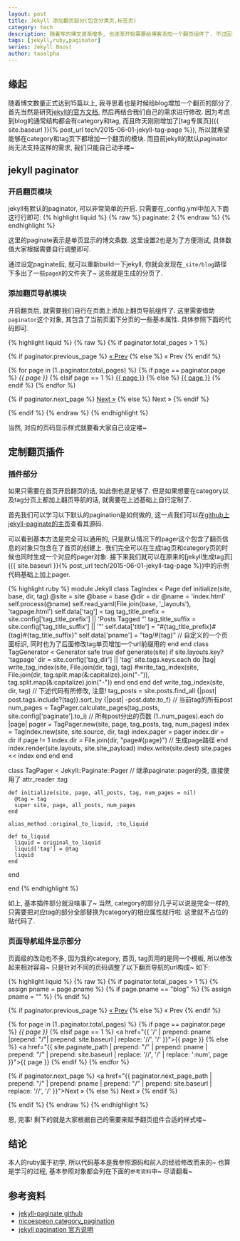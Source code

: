 ```yaml
---
layout: post
title: Jekyll 添加翻页部分(包含分类页,标签页)
category: tech 
description: 随着写的博文逐渐增多, 也逐渐开始需要给博客添加一个翻页组件了. 不过因为 jekyll 目前默认的 paginator 只支持博客首页, 在其他页面都是无效的, 所以需要自己动手, 丰衣足食喽...
tags: [jekyll,ruby,paginator] 
series: Jekyll Boost
author: taoalpha
---
```


## 缘起

随着博文数量正式达到15篇以上, 我寻思着也是时候给blog增加一个翻页的部分了.  首先当然是研究[jekyll的官方文档](http://jekyllrb.com/docs/pagination/), 然后再结合我们自己的需求进行修改. 因为考虑到blog的通常结构都会有category和tag, 而且昨天刚刚增加了[tag专属页]({{ site.baseurl }}{% post_url tech/2015-06-01-jekyll-tag-page %}), 所以就希望能够在category和tag页下都增加一个翻页的模块. 而目前jekyll的默认paginator尚无法支持这样的需求, 我们只能自己动手喽~

## jekyll paginator

### 开启翻页模块

jekyll有默认的paginator, 可以非常简单的开启. 只需要在_config.yml中加入下面这行行即可:
{% highlight liquid %}
{% raw %}
paginate: 2
{% endraw %}
{% endhighlight %}

这里的paginate表示是单页显示的博文条数. 这里设置2也是为了方便测试, 具体数值大家根据需要自行调整即可.

通过设定paginate后, 就可以重新build一下jekyll, 你就会发现在`_site/blog`路径下多出了一些`pageX`的文件夹了~ 这些就是生成的分页了.

### 添加翻页导航模块

开启翻页后, 就需要我们自行在页面上添加上翻页导航组件了. 这里需要借助`paginator`这个对象, 其包含了当前页面下分页的一些基本属性. 具体参照下面的代码即可.

{% highlight liquid %}
{% raw %}
{% if paginator.total_pages > 1 %}
<div class="pagination">
  {% if paginator.previous_page %}
    <a href="{{ paginator.previous_page_path | prepend: site.baseurl | replace: '//', '/' }}">&laquo; Prev</a>
  {% else %}
    <span>&laquo; Prev</span>
  {% endif %}

  {% for page in (1..paginator.total_pages) %}
    {% if page == paginator.page %}
      <em>{{ page }}</em>
    {% elsif page == 1 %}
      <a href="{{ '/' | replace: '//', '/' }}">{{ page }}</a>
    {% else %}
      <a href="{{ site.paginate_path | prepend: site.baseurl | replace: '//', '/' | replace: ':num', page }}">{{ page }}</a>
    {% endif %}
  {% endfor %}

  {% if paginator.next_page %}
    <a href="{{ paginator.next_page_path | prepend: site.baseurl | replace: '//', '/' }}">Next &raquo;</a>
  {% else %}
    <span>Next &raquo;</span>
  {% endif %}
</div>
{% endif %}
{% endraw %}
{% endhighlight %}

当然, 对应的页码显示样式就要看大家自己设定喽~

## 定制翻页插件

### 插件部分

如果只需要在首页开启翻页的话, 如此倒也是足够了. 但是如果想要在category以及tag分页上都加上翻页导航的话, 就需要在上述基础上自行定制了.

首先我们可以学习以下默认的pagination是如何做的, 这一点我们可以在[github上jekyll-paginate的主页](https://github.com/jekyll/jekyll-paginate/blob/master/lib/jekyll-paginate/pager.rb)查看其源码.

可以看到基本方法是完全可以通用的, 只是默认情况下的pager这个包含了翻页信息的对象只包含在了首页的创建上. 我们完全可以在生成tag页和category页的时候也同时生成一个对应的pager对象. 接下来我们就可以在原来的[jekyll生成tag页]({{ site.baseurl }}{% post_url tech/2015-06-01-jekyll-tag-page %})中的示例代码基础上加上pager.


{% highlight ruby %}
module Jekyll
  class TagIndex < Page
    def initialize(site, base, dir, tag)
      @site = site
      @base = base
      @dir = dir
      @name = 'index.html'
      self.process(@name)
      self.read_yaml(File.join(base, '_layouts'), 'tagpage.html')
      self.data['tag'] = tag
      tag_title_prefix = site.config['tag_title_prefix'] || 'Posts Tagged &ldquo;'
      tag_title_suffix = site.config['tag_title_suffix'] || '&rdquo;'
      self.data['title'] = "#{tag_title_prefix}#{tag}#{tag_title_suffix}"
      self.data['pname'] = "tag/#{tag}"
      // 自定义的一个页面标识, 同时也为了后面修改tag单页增加一个url前缀用的
    end
  end
  class TagGenerator < Generator
    safe true
    def generate(site)
      if site.layouts.key? 'tagpage'
        dir = site.config['tag_dir'] || 'tag'
        site.tags.keys.each do |tag|
          write_tag_index(site, File.join(dir, tag), tag)
          #write_tag_index(site, File.join(dir, tag.split.map(&:capitalize).join("-")), tag.split.map(&:capitalize).join("-"))
        end
      end
    end
    def write_tag_index(site, dir, tag)
      // 下述代码有所修改, 注意!
      tag_posts = site.posts.find_all {|post| post.tags.include?(tag)}.sort_by {|post| -post.date.to_f}
      // 当前tag的所有post
      num_pages = TagPager.calculate_pages(tag_posts, site.config['paginate'].to_i)
      // 所有post分出的页数
      (1..num_pages).each do |page|
        pager = TagPager.new(site, page, tag_posts, tag, num_pages)
        index = TagIndex.new(site, site.source, dir, tag)
        index.pager = pager
        index.dir = dir
        if page != 1
          index.dir = File.join(dir, "page#{page}")
          // 生成page路径
        end
        index.render(site.layouts, site.site_payload)
        index.write(site.dest)
        site.pages << index
      end
    end
  end

  class TagPager < Jekyll::Paginate::Pager
    // 继承paginate::pager的类, 直接使用了
    attr_reader :tag

    def initialize(site, page, all_posts, tag, num_pages = nil)
      @tag = tag
      super site, page, all_posts, num_pages
    end

    alias_method :original_to_liquid, :to_liquid

    def to_liquid
      liquid = original_to_liquid
      liquid['tag'] = @tag
      liquid
    end
  end

end
{% endhighlight %}

如上, 基本插件部分就没啥事了~ 当然, category的部分几乎可以说是完全一样的, 只需要把对应tag的部分全部替换为category的相应属性就行啦. 这里就不占位的贴代码了.

### 页面导航组件显示部分

页面级的改动也不多, 因为我的category, 首页, tag页用的是同一个模板, 所以修改起来相对容易~ 只是针对不同的页码调整了以下翻页导航的url构成~ 如下:

{% highlight liquid %}
{% raw %}
{% if paginator.total_pages > 1 %}
{% assign pname = page.pname %}
{% if page.pname == "blog" %}
  {% assign pname = "" %}
{% endif %}
<!-- pname就是我之前插件中加入的那个用来表明所属页面属性的, 顺带也故意写成了方便添加url的路径格式, 且下面这些路径还需要根据具体情况自行调整~ -->
<div class="pagination">
  {% if paginator.previous_page %}
    <a href="{{ paginator.previous_page_path | prepend: "/" | prepend: pname | prepend: "/" | prepend: site.baseurl | replace: '//', '/' }}">&laquo; Prev</a>
  {% else %}
    <span>&laquo; Prev</span>
  {% endif %}

  {% for page in (1..paginator.total_pages) %}
    {% if page == paginator.page %}
      <em>{{ page }}</em>
    {% elsif page == 1 %}
      <a href="{{ '/' | prepend: pname |prepend: "/"| prepend: site.baseurl | replace: '//', '/' }}">{{ page }}</a>
    {% else %}
      <a href="{{ site.paginate_path | prepend: "/" | prepend: pname | prepend: "/" | prepend: site.baseurl | replace: '//', '/' | replace: ':num', page }}">{{ page }}</a>
    {% endif %}
  {% endfor %}

  {% if paginator.next_page %}
    <a href="{{ paginator.next_page_path | prepend: "/" | prepend: pname | prepend: "/" | prepend: site.baseurl | replace: '//', '/' }}">Next &raquo;</a>
  {% else %}
    <span>Next &raquo;</span>
  {% endif %}
</div>
{% endif %}
{% endraw %}
{% endhighlight %}

恩, 完事! 剩下的就是大家根据自己的需要来赋予翻页组件合适的样式喽~

## 结论

本人的ruby属于初学, 所以代码基本是我参照源码和前人的经验修改而来的~ 也算是学习的过程, 基本参照对象都会列在下面的`参考资料`中~ 尽请翻看~

## 参考资料

- [jekyll-paginate github](https://github.com/jekyll/jekyll-paginate/)
- [nicoespeon category_pagination](https://github.com/nicoespeon/nicoespeon.github.io/blob/develop/_plugins/category_pagination.rb)
- [jekyll pagination 官方说明](http://jekyllrb.com/docs/pagination/)

